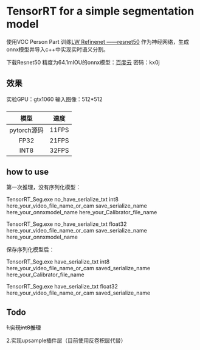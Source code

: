 TensorRT for a simple segmentation model
=======================================

使用VOC Person Part 训练[LW Refinenet ——resnet50](https://github.com/DrSleep/light-weight-refinenet) 作为神经网络，生成onnx模型并导入c++中实现实时语义分割。

下载Resnet50 精度为64.1mIOU的onnx模型：[百度云](https://pan.baidu.com/s/18oCAH1Eu2fNwbtsek7av1w) 密码：kx0j 

## 效果
实验GPU：gtx1060  输入图像：512*512

###
|模型|速度|
|:-----:|--------|
|pytorch源码|11FPS|
|FP32|21FPS|
|INT8|32FPS|

###

## how to use

第一次推理，没有序列化模型：


TensorRT_Seg.exe no_have_serialize_txt  int8  here_your_video_file_name_or_cam save_serialize_name here_your_onnxmodel_name here_your_Calibrator_file_name


TensorRT_Seg.exe no_have_serialize_txt  float32  here_your_video_file_name_or_cam save_serialize_name here_your_onnxmodel_name 


保存序列化模型后：


TensorRT_Seg.exe have_serialize_txt  int8  here_your_video_file_name_or_cam saved_serialize_name here_your_Calibrator_file_name


TensorRT_Seg.exe have_serialize_txt  float32  here_your_video_file_name_or_cam saved_serialize_name 


## Todo

~~1.实现int8推理~~

2.实现upsample插件层（目前使用反卷积层代替）
